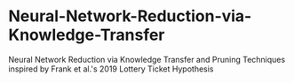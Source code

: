 # Neural-Network-Reduction-via-Knowledge-Transfer
Neural Network Reduction via Knowledge Transfer and Pruning Techniques inspired by Frank et al.'s 2019 Lottery Ticket Hypothesis
